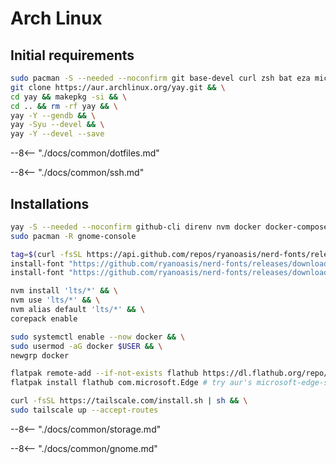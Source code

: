 # Arch Linux

## Initial requirements

```sh
sudo pacman -S --needed --noconfirm git base-devel curl zsh bat eza micro fzf imagemagick xclip samba ntfs-3g less && \
git clone https://aur.archlinux.org/yay.git && \
cd yay && makepkg -si && \
cd .. && rm -rf yay && \
yay -Y --gendb && \
yay -Syu --devel && \
yay -Y --devel --save
```

--8<-- "./docs/common/dotfiles.md"

--8<-- "./docs/common/ssh.md"

## Installations

```sh title="arch repo and aur"
yay -S --needed --noconfirm github-cli direnv nvm docker docker-compose uv code gnome-terminal flatpak firefox zen-browser-bin snipaste claude-code gemini-cli sublime-text-4 fastfetch gnome-browser-connector gtk-engine-murrine dnsutils jq && \
sudo pacman -R gnome-console
```

```sh title="nerd fonts"
tag=$(curl -fsSL https://api.github.com/repos/ryanoasis/nerd-fonts/releases/latest | jq -r '.tag_name') && \
install-font "https://github.com/ryanoasis/nerd-fonts/releases/download/${tag}/JetBrainsMono.zip" && \
install-font "https://github.com/ryanoasis/nerd-fonts/releases/download/${tag}/IBMPlexMono.zip"
```

```sh title="node"
nvm install 'lts/*' && \
nvm use 'lts/*' && \
nvm alias default 'lts/*' && \
corepack enable
```

```sh title="docker"
sudo systemctl enable --now docker && \
sudo usermod -aG docker $USER && \
newgrp docker
```

```sh title="flatpaks"
flatpak remote-add --if-not-exists flathub https://dl.flathub.org/repo/flathub.flatpakrepo && \
flatpak install flathub com.microsoft.Edge # try aur's microsoft-edge-stable-bin first, if it doesn't break with the theme, use that
```

```sh title="Tailscale"
curl -fsSL https://tailscale.com/install.sh | sh && \
sudo tailscale up --accept-routes
```

--8<-- "./docs/common/storage.md"

--8<-- "./docs/common/gnome.md"
